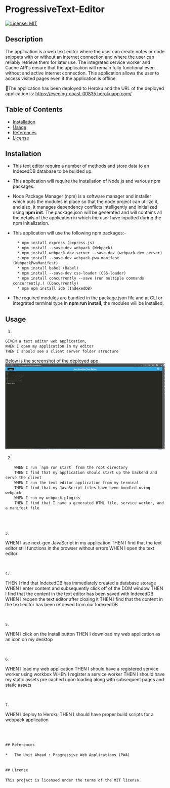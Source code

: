 # ProgressiveText-Editor

[![License: MIT](https://img.shields.io/badge/License-MIT-yellow.svg)](https://opensource.org/licenses/MIT)

## Description

The application is a web text editor where the user can create notes or code snippets with or without an internet connection and where the user can reliably retrieve them for later use. The integrated service worker and Cache API's ensure that the application will remain fully functional even without and active internet connection. This application allows the user to access visited pages even if the application is offline.

🚀The application has been deployed to Heroku and the URL of the deployed application is:
https://evening-coast-00835.herokuapp.com/

## Table of Contents

- [Installation](#installation)
- [Usage](#usage)
- [References](#references)
- [License](#license)

## Installation

- This text editor require a number of methods and store data to an IndexedDB database to be builded up.

- This application will require the installation of Node.js and various npm packages.

- Node Package Manager (npm) is a software manager and installer which puts the modules in place so that the node project can utilize it, and also, it manages dependency conflicts intelligently and initialized using **npm init**. The package.json will be generated and will contains all the details of the application in which the user have inputted during the npm initialization.

- This application will use the following npm packages:-

        * npm install express (express.js)
        * npm install --save-dev webpack (Webpack)
        * npm install webpack-dev-server --save-dev (webpack-dev-server)
        * npm install --save-dev webpack-pwa-manifest (WebpackPwaManifest)
        * npm install babel (Babel)
        * npm install --save-dev css-loader (CSS-loader)
        * npm install concurrently --save (run multiple commands concurrently.) (Concurrently)
        * npm npm install idb (IndexedDB)

- The required modules are bundled in the package.json file and at CLI or integrated terminal type in **npm run install**, the modules will be installed.

## Usage

1.

```
GIVEN a text editor web application,
WHEN I open my application in my editor
THEN I should see a client server folder structure
```

Below is the screenshot of the deployed app
![alt text](./image/CaptureTWA.PNG)

2.

```
    WHEN I run `npm run start` from the root directory
    THEN I find that my application should start up the backend and serve the client
    WHEN I run the text editor application from my terminal
    THEN I find that my JavaScript files have been bundled using webpack
    WHEN I run my webpack plugins
    THEN I find that I have a generated HTML file, service worker, and a manifest file




3.
```

WHEN I use next-gen JavaScript in my application
THEN I find that the text editor still functions in the browser without errors
WHEN I open the text editor

```


4.
```

THEN I find that IndexedDB has immediately created a database storage
WHEN I enter content and subsequently click off of the DOM window
THEN I find that the content in the text editor has been saved with IndexedDB
WHEN I reopen the text editor after closing it
THEN I find that the content in the text editor has been retrieved from our IndexedDB

```


5.
```

WHEN I click on the Install button
THEN I download my web application as an icon on my desktop

```


6.
```

WHEN I load my web application
THEN I should have a registered service worker using workbox
WHEN I register a service worker
THEN I should have my static assets pre cached upon loading along with subsequent pages and static assets

```


7.

```

WHEN I deploy to Heroku
THEN I should have proper build scripts for a webpack application

```



## References

*   The Unit Ahead : Progressive Web Applications (PWA)


## License

This project is licensed under the terms of the MIT license.
```
